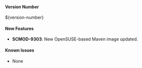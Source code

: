 
#### Version Number
${version-number}

#### New Features
- **SCMOD-9303**: New OpenSUSE-based Maven image updated.

#### Known Issues
- None
